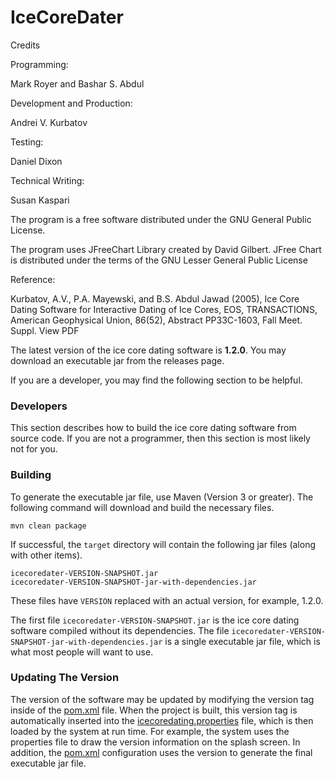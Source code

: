 # IceCoreDater

Credits

Programming:

Mark Royer and Bashar S. Abdul

Development and Production:

Andrei V. Kurbatov

Testing:

Daniel Dixon

Technical Writing:

Susan Kaspari

The program is a free software distributed under the GNU General
Public License.

The program uses JFreeChart Library created by David Gilbert. JFree
Chart is distributed under the terms of the GNU Lesser General Public
License

Reference:

Kurbatov, A.V., P.A. Mayewski, and B.S. Abdul Jawad (2005), Ice Core
Dating Software for Interactive Dating of Ice Cores, EOS,
TRANSACTIONS, American Geophysical Union, 86(52), Abstract PP33C-1603,
Fall Meet. Suppl. View PDF


The latest version of the ice core dating software is **1.2.0**.  You
may download an executable jar from the releases page.

If you are a developer, you may find the following section to be helpful.

### Developers

This section describes how to build the ice core dating software from
source code.  If you are not a programmer, then this section is most
likely not for you.

### Building

To generate the executable jar file, use Maven (Version 3 or
greater). The following command will download and build the necessary
files.

``` shell
mvn clean package
```

If successful, the `target` directory will contain the following jar
files (along with other items).

``` shell
icecoredater-VERSION-SNAPSHOT.jar
icecoredater-VERSION-SNAPSHOT-jar-with-dependencies.jar
```

These files have `VERSION` replaced with an actual version, for
example, 1.2.0.

The first file `icecoredater-VERSION-SNAPSHOT.jar` is the ice core
dating software compiled without its dependencies.  The file
`icecoredater-VERSION-SNAPSHOT-jar-with-dependencies.jar` is a single
executable jar file, which is what most people will want to use.

### Updating The Version

The version of the software may be updated by modifying the version
tag inside of the [pom.xml](./pom.xml) file.  When the project is
built, this version tag is automatically inserted into
the
[icecoredating.properties](./src/edu/umaine/cs/icecoredater/icecoredating.properties) file,
which is then loaded by the system at run time.  For example, the
system uses the properties file to draw the version information on the
splash screen.  In addition, the [pom.xml](./pom.xml) configuration
uses the version to generate the final executable jar file.


<!--  LocalWords:  IceCoreDater Royer Kurbatov Kaspari JFree
 -->
<!--  LocalWords:  JFreeChart Mayewski EOS AGU mvn icecoredater
 -->
<!--  LocalWords:  xml icecoredating
 -->
